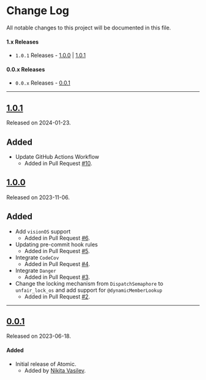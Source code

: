# Change Log
All notable changes to this project will be documented in this file.


#### 1.x Releases
- `1.0.1` Releases - [1.0.0](#100) | [1.0.1](#101)

#### 0.0.x Releases
- `0.0.x` Releases - [0.0.1](#001)

---

## [1.0.1](https://github.com/space-code/atomic/releases/tag/1.0.1)
Released on 2024-01-23.

## Added
- Update GitHub Actions Workflow
  - Added in Pull Request [#10](https://github.com/space-code/atomic/pull/10).

## [1.0.0](https://github.com/space-code/atomic/releases/tag/1.0.0)
Released on 2023-11-06.

## Added
- Add `visionOS` support
  - Added in Pull Request [#6](https://github.com/space-code/atomic/pull/6).
- Updating pre-commit hook rules
  - Added in Pull Request [#5](https://github.com/space-code/atomic/pull/5).
- Integrate `CodeCov`
  - Added in Pull Request [#4](https://github.com/space-code/atomic/pull/4).
- Integrate `Danger`
  - Added in Pull Request [#3](https://github.com/space-code/atomic/pull/3).
- Change the locking mechanism from `DispatchSemaphore` to `unfair_lock_os` and add support for `@dynamicMemberLookup`
  - Added in Pull Request [#2](https://github.com/space-code/atomic/pull/2).

---

## [0.0.1](https://github.com/space-code/atomic/releases/tag/0.0.1)
Released on 2023-06-18.

#### Added
- Initial release of Atomic.
  - Added by [Nikita Vasilev](https://github.com/nik3212).
